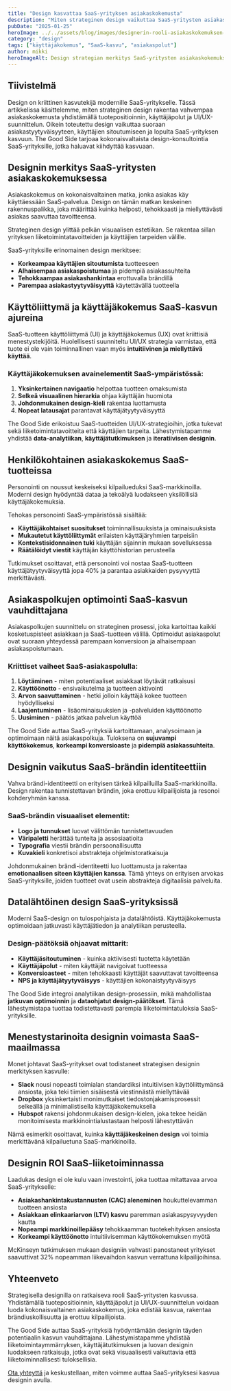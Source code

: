 ```yaml
---
title: "Design kasvattaa SaaS-yrityksen asiakaskokemusta"
description: "Miten strateginen design vaikuttaa SaaS-yritysten asiakaskokemukseen ja kasvuun"
pubDate: "2025-01-25"
heroImage: ../../assets/blog/images/designerin-rooli-asiakaskokemuksen-parantamisessa/featured.webp
category: "design"
tags: ["käyttäjäkokemus", "SaaS-kasvu", "asiakaspolut"]
author: mikki
heroImageAlt: Design strategian merkitys SaaS-yritysten asiakaskokemuksessa ja brändin identiteetissä
---
```


## Tiivistelmä

Design on kriittinen kasvutekijä modernille SaaS-yritykselle. Tässä artikkelissa käsittelemme, miten strateginen design rakentaa vahvempaa asiakaskokemusta yhdistämällä tuotepositioinnin, käyttäjäpolut ja UI/UX-suunnittelun. Oikein toteutettu design vaikuttaa suoraan asiakastyytyväisyyteen, käyttäjien sitoutumiseen ja lopulta SaaS-yrityksen kasvuun. The Good Side tarjoaa kokonaisvaltaista design-konsultointia SaaS-yrityksille, jotka haluavat kiihdyttää kasvuaan.

## Designin merkitys SaaS-yritysten asiakaskokemuksessa

Asiakaskokemus on kokonaisvaltainen matka, jonka asiakas käy käyttäessään SaaS-palvelua. Design on tämän matkan keskeinen rakennuspalikka, joka määrittää kuinka helposti, tehokkaasti ja miellyttävästi asiakas saavuttaa tavoitteensa.

Strateginen design ylittää pelkän visuaalisen estetiikan. Se rakentaa sillan yrityksen liiketoimintatavoitteiden ja käyttäjien tarpeiden välille.

SaaS-yrityksille erinomainen design merkitsee:

- **Korkeampaa käyttäjien sitoutumista** tuotteeseen
- **Alhaisempaa asiakaspoistumaa** ja pidempiä asiakassuhteita
- **Tehokkaampaa asiakashankintaa** erottuvalla brändillä
- **Parempaa asiakastyytyväisyyttä** käytettävällä tuotteella

## Käyttöliittymä ja käyttäjäkokemus SaaS-kasvun ajureina

SaaS-tuotteen käyttöliittymä (UI) ja käyttäjäkokemus (UX) ovat kriittisiä menestystekijöitä. Huolellisesti suunniteltu UI/UX strategia varmistaa, että tuote ei ole vain toiminnallinen vaan myös **intuitiivinen ja miellyttävä käyttää**.

### Käyttäjäkokemuksen avainelementit SaaS-ympäristössä:

1. **Yksinkertainen navigaatio** helpottaa tuotteen omaksumista
2. **Selkeä visuaalinen hierarkia** ohjaa käyttäjän huomiota
3. **Johdonmukainen design-kieli** rakentaa luottamusta
4. **Nopeat latausajat** parantavat käyttäjätyytyväisyyttä

The Good Side erikoistuu SaaS-tuotteiden UI/UX-strategioihin, jotka tukevat sekä liiketoimintatavoitteita että käyttäjien tarpeita. Lähestymistapamme yhdistää **data-analytiikan**, **käyttäjätutkimuksen** ja **iteratiivisen designin**.

## Henkilökohtainen asiakaskokemus SaaS-tuotteissa

Personointi on noussut keskeiseksi kilpailueduksi SaaS-markkinoilla. Moderni design hyödyntää dataa ja tekoälyä luodakseen yksilöllisiä käyttäjäkokemuksia.

Tehokas personointi SaaS-ympäristössä sisältää:

- **Käyttäjäkohtaiset suositukset** toiminnallisuuksista ja ominaisuuksista
- **Mukautetut käyttöliittymät** erilaisten käyttäjäryhmien tarpeisiin
- **Kontekstisidonnainen tuki** käyttäjän sijainnin mukaan sovelluksessa
- **Räätälöidyt viestit** käyttäjän käyttöhistorian perusteella

Tutkimukset osoittavat, että personointi voi nostaa SaaS-tuotteen käyttäjätyytyväisyyttä jopa 40% ja parantaa asiakkaiden pysyvyyttä merkittävästi.

## Asiakaspolkujen optimointi SaaS-kasvun vauhdittajana

Asiakaspolkujen suunnittelu on strateginen prosessi, joka kartoittaa kaikki kosketuspisteet asiakkaan ja SaaS-tuotteen välillä. Optimoidut asiakaspolut ovat suoraan yhteydessä parempaan konversioon ja alhaisempaan asiakaspoistumaan.

### Kriittiset vaiheet SaaS-asiakaspolulla:

1. **Löytäminen** - miten potentiaaliset asiakkaat löytävät ratkaisusi
2. **Käyttöönotto** - ensivaikutelma ja tuotteen aktivointi
3. **Arvon saavuttaminen** - hetki jolloin käyttäjä kokee tuotteen hyödylliseksi
4. **Laajentuminen** - lisäominaisuuksien ja -palveluiden käyttöönotto
5. **Uusiminen** - päätös jatkaa palvelun käyttöä

The Good Side auttaa SaaS-yrityksiä kartoittamaan, analysoimaan ja optimoimaan näitä asiakaspolkuja. Tuloksena on **sujuvampi käyttökokemus**, **korkeampi konversioaste** ja **pidempiä asiakassuhteita**.

## Designin vaikutus SaaS-brändin identiteettiin

Vahva brändi-identiteetti on erityisen tärkeä kilpailluilla SaaS-markkinoilla. Design rakentaa tunnistettavan brändin, joka erottuu kilpailijoista ja resonoi kohderyhmän kanssa.

### SaaS-brändin visuaaliset elementit:

- **Logo ja tunnukset** luovat välittömän tunnistettavuuden
- **Väripaletti** herättää tunteita ja assosiaatioita
- **Typografia** viestii brändin persoonallisuutta
- **Kuvakieli** konkretisoi abstrakteja ohjelmistoratkaisuja

Johdonmukainen brändi-identiteetti luo luottamusta ja rakentaa **emotionaalisen siteen käyttäjien kanssa**. Tämä yhteys on erityisen arvokas SaaS-yrityksille, joiden tuotteet ovat usein abstrakteja digitaalisia palveluita.

## Datalähtöinen design SaaS-yrityksissä

Moderni SaaS-design on tulospohjaista ja datalähtöistä. Käyttäjäkokemusta optimoidaan jatkuvasti käyttäjätiedon ja analytiikan perusteella.

### Design-päätöksiä ohjaavat mittarit:

- **Käyttäjäsitoutuminen** - kuinka aktiivisesti tuotetta käytetään
- **Käyttäjäpolut** - miten käyttäjät navigoivat tuotteessa
- **Konversioasteet** - miten tehokkaasti käyttäjät saavuttavat tavoitteensa
- **NPS ja käyttäjätyytyväisyys** - käyttäjien kokonaistyytyväisyys

The Good Side integroi analytiikan design-prosessiin, mikä mahdollistaa **jatkuvan optimoinnin** ja **dataohjatut design-päätökset**. Tämä lähestymistapa tuottaa todistettavasti parempia liiketoimintatuloksia SaaS-yrityksille.

## Menestystarinoita designin voimasta SaaS-maailmassa

Monet johtavat SaaS-yritykset ovat todistaneet strategisen designin merkityksen kasvulle:

- **Slack** nousi nopeasti toimialan standardiksi intuitiivisen käyttöliittymänsä ansiosta, joka teki tiimien sisäisestä viestinnästä miellyttävää
- **Dropbox** yksinkertaisti monimutkaiset tiedostonjakamisprosessit selkeällä ja minimalistisella käyttäjäkokemuksella
- **Hubspot** rakensi johdonmukaisen design-kielen, joka tekee heidän monitoimisesta markkinointialustastaan helposti lähestyttävän

Nämä esimerkit osoittavat, kuinka **käyttäjäkeskeinen design** voi toimia merkittävänä kilpailuetuna SaaS-markkinoilla.

## Designin ROI SaaS-liiketoiminnassa

Laadukas design ei ole kulu vaan investointi, joka tuottaa mitattavaa arvoa SaaS-yritykselle:

- **Asiakashankintakustannusten (CAC) aleneminen** houkuttelevamman tuotteen ansiosta
- **Asiakkaan elinkaariarvon (LTV) kasvu** paremman asiakaspysyvyyden kautta
- **Nopeampi markkinoillepääsy** tehokkaamman tuotekehityksen ansiosta
- **Korkeampi käyttöönotto** intuitiivisemman käyttökokemuksen myötä

McKinseyn tutkimuksen mukaan designiin vahvasti panostaneet yritykset saavuttivat 32% nopeamman liikevaihdon kasvun verrattuna kilpailijoihinsa.

## Yhteenveto

Strategisella designilla on ratkaiseva rooli SaaS-yritysten kasvussa. Yhdistämällä tuotepositioinnin, käyttäjäpolut ja UI/UX-suunnittelun voidaan luoda kokonaisvaltainen asiakaskokemus, joka edistää kasvua, rakentaa brändiuskollisuutta ja erottuu kilpailijoista.

The Good Side auttaa SaaS-yrityksiä hyödyntämään designin täyden potentiaalin kasvun vauhdittajana. Lähestymistapamme yhdistää liiketoimintaymmärryksen, käyttäjätutkimuksen ja luovan designin luodakseen ratkaisuja, jotka ovat sekä visuaalisesti vaikuttavia että liiketoiminnallisesti tuloksellisia.

[Ota yhteyttä](/contact) ja keskustellaan, miten voimme auttaa SaaS-yrityksesi kasvua designin avulla.